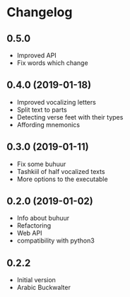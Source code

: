 # Changelog

## 0.5.0

* Improved API
* Fix words which change 

## 0.4.0 (2019-01-18)

* Improved vocalizing letters
* Split text to parts
* Detecting verse feet with their types
* Affording mnemonics

## 0.3.0 (2019-01-11)

* Fix some buhuur
* Tashkiil of half vocalized texts
* More options to the executable

## 0.2.0 (2019-01-02)

* Info about buhuur
* Refactoring
* Web API
* compatibility with python3

## 0.2.2

* Initial version
* Arabic Buckwalter
